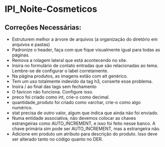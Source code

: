 <h1>IPI_Noite-Cosmeticos</h1>
<h2>Correções Necessárias:</h2>
<ul>
  <li>Estruturem melhor a árvore de arquivos (a organização do diretório em arquivos e pastas)</li>
  <li>Padronize o header, faça com que fique visualmente igual para todas as páginas.</li>
  <li>Remova a rolagem lateral que está acontecendo no site.</li>
  <li>Insira no formulário de contato entradas que são relacionadas ao tema. Lembre-se de configurar o label corretamente.</li>
  <li>Na página produtos, as imagens estão com alt genérico.</li>
  <li>Tem um uso totalmente indevido da tag h3, conserte esse problema.</li>
  <li>Insira / ao final das tags sem fechamento</li>
  <li>O favicon não funciona. Configure isso.</li>
  <li>preco foi criado como int, crie-o como decimal.</li>
  <li>quantidade_produto foi criado como varchar, crie-o como algo numérico.</li>
  <li>stat precisa de outro valor, algum que indica que ainda não foi enviado.</li>
  <li>Numa entidade associativa, não devemos colocar as chaves estrangeiras como AUTO_INCREMENT, e isso foi feito nesse banco. A chave primária sim pode ser AUTO_INCREMENT, mas a estrangeira não.</li>
  <li>Adicione em produto um atributo para descrição do produto. Isso deve ser alterado tanto no código quanto no DER.</li>
</ul>
